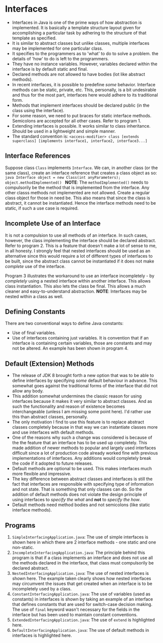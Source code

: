 # Interfaces

- Interfaces in Java is one of the prime ways of how abstraction is implemented. It is basically a template structure layout given for accomplishing a particular task by adhering to the structure of that template as specified.
- It is similar to abstract classes but unlike classes, multiple interfaces may be implemented for one particular class.
- It specifies to the programmers as to 'what' to do to solve a problem. the details of 'how' to do is left to the programmers.
- They have no instance variables. However, variables declared within the interface is by default static and final.
- Declared methods are not allowed to have bodies (lot like abstract methods).
- In recent interfaces, it is possible to predefine *some* behavior. Interface methods can be static, private, etc. This, personally, is a bit undesirable and thus for the most part, interfaces here would adhere to its traditional form.
- Methods that implement interfaces should be declared public (in the class using the interface).
- For some reason, we need to put braces for static interface methods. Semicolons are accepted for all other cases. Refer to program 1.
- Extending interfaces is possible. It works similar to class inheritance. Should be used in a lightweight and simple manner.
- The standard convention is:
    `<access-modifier> class [extends superclass] [implements interface1, interface2, interface3...]`


## Interface References

Suppose class `Class` implements `Interface`. We can, in another class (or the same class), create an interface reference that creates a class object as so:
    ```java
    Interface object = new Class(int anyParameters);
    object.methodImplemented()
    ```
**NOTE**: The `methodImplemented()` needs to compulsorily be the method that is implemented from the interface. Any other classs methods not implemented are not allowed. Create a regular class object for those in need be. This also means that since the class is abstract, it cannot be instantiated. Hence the interface methods need to be static, if such a use case is required.


## Incomplete Use of an Interface

It is not a compulsion to use all methods of an interface. In such cases, however, the class implementing the interface should be declared abstract. Refer to program 2. This is a feature that doesn't make a lot of sense to me, in all honesty. I strongly feel that nested interfaces should be used as an alternative since this would require a lot of different types of interfaces to be built, since the abstract class cannot be instantiated if it does not make *complete* use of the interface.

Program 3 illustrates the workaround to use an interface incompletely - by *completely* using a nested interface within another interface. This allows class instantiation. This also lets the class be final. This allows a much cleaner and easy-to-understand abstraction.
**NOTE**: Interfaces may be nested within a class as well.


## Defining Constants

There are two conventional ways to define Java constants:
- Use of final variables.
- Use of interfaces containing just variables.
It is convention that if an interface is containing certain variables, those are constants and may not be altered. An example has been shown in program 4.


## Default (Extension) Methods

- The release of JDK 8 brought forth a new option that was to be able to define interfaces by specifying *some* default behaviour in advance. This somewhat goes against the traditional forms of the interface that did not allow any body.
- This addition somewhat undermines the classic reason for using interfaces because it makes it very similar to abstract classes. And as such the functionality and reason of existence becomes interchangeable (unless I am missing some point here). I'd rather use this than abstract classes, personally.
- The only motivation I find to use this feature is to replace abstract classes completely because in that way we can instantiate classes more and use interfaces with default methods.
- One of the reasons why such a change was considered is because of the the feature that an interface has to be used up completely. This made addition of newer methods to popular and largely used interfaces difficult since a lot of production code already worked fine with previous implementations of interfaces. Any additions would completely break the code if it adopted to future releases.
- Default methods are optional to be used. This makes interfaces much more flexible and impressive.
- The key difference between abstract classes and interfaces is still the fact that interfaces are responsible with specifying type of information and not state. That is something that only classes can do. So the addition of default methods does not violate the design principle of using interfaces to *specify the what* and **not** to *specify the how*.
- Default methods need method bodies and not semicolons (like static interface methods).


## Programs

1. `SimpleInterfacingApplication.java`: The use of simple interfaces is shown here in which there are 2 interface methods - one static and one non-static.
1. `IncompleteInterfacingApplication.java`: The principle behind this program is that if a class implements an interface and does not use all the methods declared in the interface, that class must compulsorily be declared abstract.
1. `NestedInterfacingApplication.java`: The use of nested interfaces is shown here. The example taken clearly shows how nested interfaces may circumvent the issues that get created when an interface is to be incompletely used by a class.
1. `ConstantInterfacingApplication.java`: The use of variables (used as constants) in interfaces is shown by taking an example of an interface that defines constants that are used for switch-case decision making. The use of `final` keyword wasn't necessary for the fields in the interface but has been used to maintain constant conventions.
1. `ExtendedInterfacingApplication.java`: The use of `extend` is highlighted here.
1. `DefaultInterfacingApplication.java`: The use of default methods in interfaces is highlighted here.
